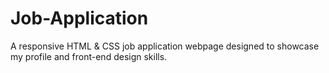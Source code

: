 # Job-Application
A responsive HTML &amp; CSS job application webpage designed to showcase my profile and front-end design skills.
